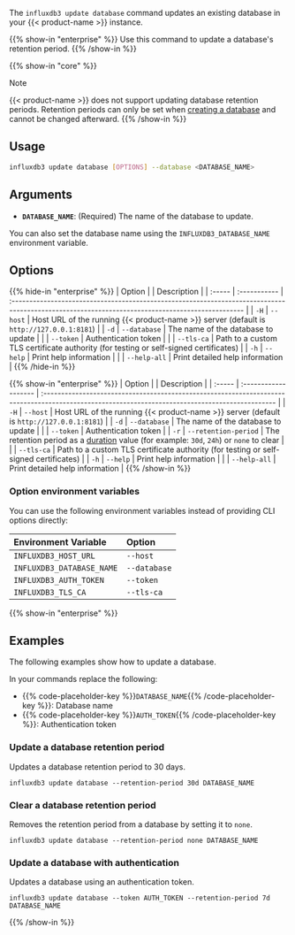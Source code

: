 The `influxdb3 update database` command updates an existing database in your {{< product-name >}} instance.

{{% show-in "enterprise" %}}
Use this command to update a database's retention period.
{{% /show-in %}}

{{% show-in "core" %}}
> [!Note]
> {{< product-name >}} does not support updating database retention periods.
> Retention periods can only be set when [creating a database](/influxdb3/core/admin/databases/create/)
> and cannot be changed afterward.
{{% /show-in %}}

## Usage

<!--pytest.mark.skip-->

```bash
influxdb3 update database [OPTIONS] --database <DATABASE_NAME>
```

## Arguments

- **`DATABASE_NAME`**: (Required) The name of the database to update.
  
You can also set the database name using the `INFLUXDB3_DATABASE_NAME` environment variable.

## Options

{{% hide-in "enterprise" %}}
| Option |              | Description                                                                                                                                      |
| :----- | :----------- | :----------------------------------------------------------------------------------------------------------------------------------------------- |
| `-H`   | `--host`     | Host URL of the running {{< product-name >}} server (default is `http://127.0.0.1:8181`)                                                         |
| `-d`   | `--database` | The name of the database to update                                                                                                               |
|        | `--token`    | Authentication token                                                                                                                             |
|        | `--tls-ca`   | Path to a custom TLS certificate authority (for testing or self-signed certificates)                                                             |
| `-h`   | `--help`     | Print help information                                                                                                                           |
|        | `--help-all` | Print detailed help information                                                                                                                  |
{{% /hide-in %}}

{{% show-in "enterprise" %}}
| Option |                      | Description                                                                                                                                      |
| :----- | :------------------- | :----------------------------------------------------------------------------------------------------------------------------------------------- |
| `-H`   | `--host`             | Host URL of the running {{< product-name >}} server (default is `http://127.0.0.1:8181`)                                                         |
| `-d`   | `--database`         | The name of the database to update                                                                                                               |
|        | `--token`            | Authentication token                                                                                                                             |
| `-r`   | `--retention-period` | The retention period as a [duration](/influxdb3/version/reference/glossary/#duration) value (for example: `30d`, `24h`) or `none` to clear     |
|        | `--tls-ca`           | Path to a custom TLS certificate authority (for testing or self-signed certificates)                                                             |
| `-h`   | `--help`             | Print help information                                                                                                                           |
|        | `--help-all`         | Print detailed help information                                                                                                                  |
{{% /show-in %}}

### Option environment variables

You can use the following environment variables instead of providing CLI options directly:

| Environment Variable      | Option       |
| :------------------------ | :----------- |
| `INFLUXDB3_HOST_URL`      | `--host`     |
| `INFLUXDB3_DATABASE_NAME` | `--database` |
| `INFLUXDB3_AUTH_TOKEN`    | `--token`    |
| `INFLUXDB3_TLS_CA`        | `--tls-ca`   |

{{% show-in "enterprise" %}}
## Examples

The following examples show how to update a database.

In your commands replace the following:
- {{% code-placeholder-key %}}`DATABASE_NAME`{{% /code-placeholder-key %}}:
  Database name
- {{% code-placeholder-key %}}`AUTH_TOKEN`{{% /code-placeholder-key %}}:
  Authentication token


### Update a database retention period

Updates a database retention period to 30 days.

<!--pytest.mark.skip-->

```bash{placeholders="DATABASE_NAME|AUTH_TOKEN"}
influxdb3 update database --retention-period 30d DATABASE_NAME
```

### Clear a database retention period

Removes the retention period from a database by setting it to `none`.

<!--pytest.mark.skip-->

```bash{placeholders="DATABASE_NAME|AUTH_TOKEN"}
influxdb3 update database --retention-period none DATABASE_NAME
```

### Update a database with authentication

Updates a database using an authentication token.

<!--pytest.mark.skip-->

```bash{placeholders="DATABASE_NAME|AUTH_TOKEN"}
influxdb3 update database --token AUTH_TOKEN --retention-period 7d DATABASE_NAME
```

{{% /show-in %}}